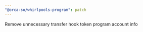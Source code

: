 ```yaml
---
"@orca-so/whirlpools-program": patch
---
```


Remove unnecessary transfer hook token program account info
